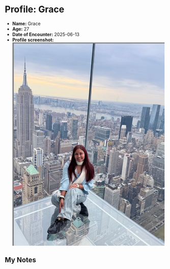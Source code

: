 # Profile: Grace

- **Name:** Grace
- **Age:** 27
- **Date of Encounter:** 2025-06-13
- **Profile screenshot:** ![profile](images/grace_2025-06-13.jpg)

## My Notes

